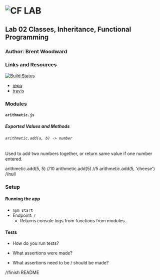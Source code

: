 ![CF](http://i.imgur.com/7v5ASc8.png) LAB
=================================================

## Lab 02 Classes, Inheritance, Functional Programming

### Author: Brent Woodward

### Links and Resources
[![Build Status](https://www.travis-ci.com/BrentTech/02-classes-inheritance-fp.svg?branch=master)](https://www.travis-ci.com/BrentTech/02-classes-inheritance-fp)
* [repo](https://www.travis-ci.com/BrentTech/02-classes-inheritance-fp)
* [travis](https://www.travis-ci.com/BrentTech/01-node-ecosystem)

### Modules
#### `arithmetic.js`
##### Exported Values and Methods

###### `arithmetic.add(a, b) -> number`
Used to add two numbers together, or return same value if one number entered.

arithmetic.add(5, 5) //10
arithmetic.add(5) //5
arithmetic.add(5, 'cheese') //null

### Setup

#### Running the app
* `npm start`
* Endpoint: `/`
  * Returns console logs from functions from modules.

#### Tests
* How do you run tests?

* What assertions were made?

* What assertions need to be / should be made?

//finish README
